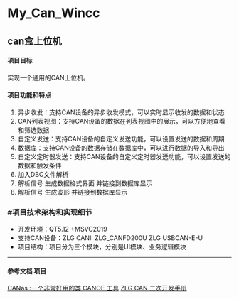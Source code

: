 # My_Can_Wincc
## can盒上位机
#### 项目目标
实现一个通用的CAN上位机。
#### 项目功能和特点
1. 异步收发：支持CAN设备的异步收发模式，可以实时显示收发的数据和状态
2. CAN列表视图：支持CAN设备的数据在列表视图中的展示，可以方便地查看和筛选数据
3. 自定义发送：支持CAN设备的自定义发送功能，可以设置发送的数据和周期
4. 数据库：支持CAN设备的数据存储在数据库中，可以进行数据的导入和导出
5. 自定义定时器发送：支持CAN设备的自定义定时器发送功能，可以设置发送的数据和触发条件
6. 加入DBC文件解析
7. 解析信号 生成数据格式界面 并链接到数据库显示
8. 解析信号 生成波形 并链接到数据库显示

### #项目技术架构和实现细节
- 开发环境：QT5.12 +MSVC2019
- 支持CAN设备：ZLG CANII ZLG_CANFD200U ZLG USBCAN-E-U
- 项目结构：项目分为三个模块，分别是UI模块、业务逻辑模块


------------

#### 参考文档 项目
[CANas :一个非常好用的类 CANOE 工具](https://blog.csdn.net/lushoumin/article/details/70209954/ "https://blog.csdn.net/lushoumin/article/details/70209954/")
[ZLG CAN 二次开发手册]()